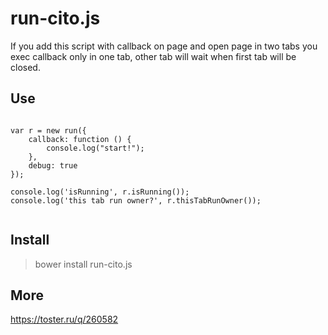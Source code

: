 # run-cito.js

If you add this script with callback on page and open page in two tabs
you exec callback only in one tab, other tab will wait when first tab 
will be closed.


## Use

`````

var r = new run({
	callback: function () {
		console.log("start!");
	},
    debug: true
});

console.log('isRunning', r.isRunning());
console.log('this tab run owner?', r.thisTabRunOwner());


`````


## Install

> bower install run-cito.js



## More 

https://toster.ru/q/260582
